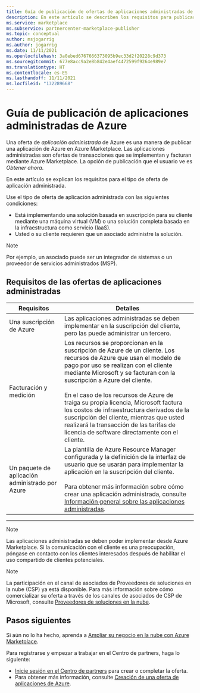 ```yaml
---
title: Guía de publicación de ofertas de aplicaciones administradas de Azure - Azure Marketplace
description: En este artículo se describen los requisitos para publicar una aplicación administrada en Azure Marketplace.
ms.service: marketplace
ms.subservice: partnercenter-marketplace-publisher
ms.topic: conceptual
author: msjogarrig
ms.author: jogarrig
ms.date: 11/11/2021
ms.openlocfilehash: 3a0ebed6767666373095b9ec33d2f20228c9d373
ms.sourcegitcommit: 677e8acc9a2e8b842e4aef4472599f9264e989e7
ms.translationtype: HT
ms.contentlocale: es-ES
ms.lasthandoff: 11/11/2021
ms.locfileid: "132289668"
---
```

# <a name="publishing-guide-for-azure-managed-applications"></a>Guía de publicación de aplicaciones administradas de Azure

Una oferta de *aplicación administrada* de Azure es una manera de publicar una aplicación de Azure en Azure Marketplace. Las aplicaciones administradas son ofertas de transacciones que se implementan y facturan mediante Azure Marketplace. La opción de publicación que el usuario ve es *Obtener ahora*.

En este artículo se explican los requisitos para el tipo de oferta de aplicación administrada.

Use el tipo de oferta de aplicación administrada con las siguientes condiciones:

- Está implementando una solución basada en suscripción para su cliente mediante una máquina virtual (VM) o una solución completa basada en la infraestructura como servicio (IaaS).
- Usted o su cliente requieren que un asociado administre la solución.

>[!NOTE]
>Por ejemplo, un asociado puede ser un integrador de sistemas o un proveedor de servicios administrados (MSP).  

## <a name="managed-application-offer-requirements"></a>Requisitos de las ofertas de aplicaciones administradas

|Requisitos |Detalles  |
|---------|---------|
|Una suscripción de Azure | Las aplicaciones administradas se deben implementar en la suscripción del cliente, pero las puede administrar un tercero. |
|Facturación y medición    |  Los recursos se proporcionan en la suscripción de Azure de un cliente. Los recursos de Azure que usan el modelo de pago por uso se realizan con el cliente mediante Microsoft y se facturan con la suscripción a Azure del cliente. <br><br> En el caso de los recursos de Azure de traiga su propia licencia, Microsoft factura los costos de infraestructura derivados de la suscripción del cliente, mientras que usted realizará la transacción de las tarifas de licencia de software directamente con el cliente.        |
|Un paquete de aplicación administrado por Azure    |   La plantilla de Azure Resource Manager configurada y la definición de la interfaz de usuario que se usarán para implementar la aplicación en la suscripción del cliente.<br><br>Para obtener más información sobre cómo crear una aplicación administrada, consulte [Información general sobre las aplicaciones administradas](../azure-resource-manager/managed-applications/publish-service-catalog-app.md).|

---

> [!NOTE]
> Las aplicaciones administradas se deben poder implementar desde Azure Marketplace. Si la comunicación con el cliente es una preocupación, póngase en contacto con los clientes interesados después de habilitar el uso compartido de clientes potenciales.  

> [!Note]
> La participación en el canal de asociados de Proveedores de soluciones en la nube (CSP) ya está disponible. Para más información sobre cómo comercializar su oferta a través de los canales de asociados de CSP de Microsoft, consulte [Proveedores de soluciones en la nube](./cloud-solution-providers.md).

## <a name="next-steps"></a>Pasos siguientes

Si aún no lo ha hecho, aprenda a [Ampliar su negocio en la nube con Azure Marketplace](https://azuremarketplace.microsoft.com/sell).

Para registrarse y empezar a trabajar en el Centro de partners, haga lo siguiente:

- [Inicie sesión en el Centro de partners](https://partner.microsoft.com/dashboard/account/v3/enrollment/introduction/partnership) para crear o completar la oferta.
- Para obtener más información, consulte [Creación de una oferta de aplicaciones de Azure](azure-app-offer-setup.md).
